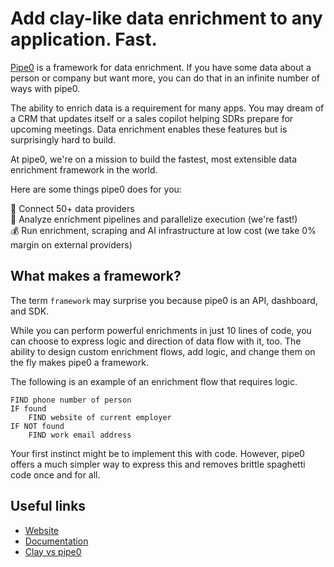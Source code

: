 # Add clay-like data enrichment to any application. Fast.

[Pipe0](https://pipe0.com) is a framework for data enrichment. If you have some data about a person or company
but want more, you can do that in an infinite number of ways with pipe0.

The ability to enrich data is a requirement for many apps. You may dream of a
CRM that updates itself or a sales copilot helping SDRs prepare for upcoming meetings. Data enrichment
enables these features but is surprisingly hard to build.

At pipe0, we're on a mission to build the fastest, most extensible data enrichment framework in the world.

Here are some things pipe0 does for you:

🔌 Connect 50+ data providers <br />
💨 Analyze enrichment pipelines and parallelize execution (we're fast!)<br />
💰 Run enrichment, scraping and AI infrastructure at low cost (we take 0% margin on external providers)<br />

## What makes a framework?

The term `framework` may surprise you because pipe0 is an API, dashboard, and SDK.

While you can perform powerful enrichments in just 10 lines of code, you can choose to express logic and direction of data flow
with it, too. The ability to design custom enrichment flows, add logic, and change them on the fly makes pipe0 a framework.

The following is an example of an enrichment flow that requires logic.

```text filename="Flow that needs logic"
FIND phone number of person
IF found
    FIND website of current employer
IF NOT found
    FIND work email address
```

Your first instinct might be to implement this with code. However, pipe0 offers a much simpler way to express this
and removes brittle spaghetti code once and for all.

## Useful links

- [Website](https://pipe0.com)
- [Documentation](https://pipe0.com/resources/documentation/introduction)
- [Clay vs pipe0](https://pipe0.com/resources/documentation/pipe0-vs-clay)
